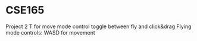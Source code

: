 # CSE165

Project 2
T for move mode control toggle between fly and click&drag
Flying mode controls:
WASD for movement